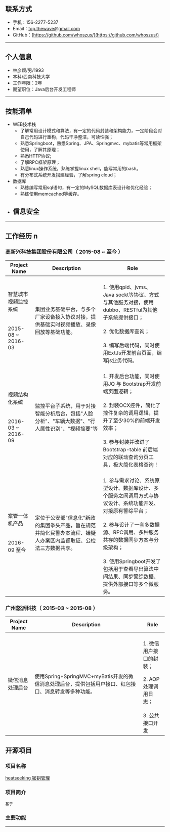 ## 联系方式

- 手机：156-2277-5237
- Email：top.thewave@gmail.com
- GitHub：[https://github.com/whoszus/](https://github.com/whoszus/)

---
## 个人信息

 - 林彦颖/男/1993 
 - 本科/西南科技大学 
 - 工作年限：2年 
 - 期望职位：Java后台开发工程师

 ---
## 技能清单

- WEB技术栈
    - 了解常用设计模式和算法，有一定的代码封装和架构能力，一定阶段会对自己代码进行重构，代码干净整洁，可读性强；
    - 熟悉Springboot，熟悉Spring、JPA、Springmvc、mybatis等常用框架使用，了解其原理；
    - 熟悉HTTP协议;
    - 了解RPC框架原理；
    - 熟悉linux操作系统，熟练掌握linux shell，能写常用的bash。
    - 有分布式系统开发搭建经验，了解spring cloud；
- 数据库
    - 熟练编写常用sql语句，有一定的MySQL数据库表设计和优化经验；
    - 熟练使用memcached等缓存。
- 信息安全
    -
 
---

## 工作经历 n  

### 高新兴科技集团股份有限公司（ 2015-08 ~ 至今 ）

 


Project Name | Description | Role
---|---|---
智慧城市视频监控系统 <br></br> <br> 2015-08 ~ 2016-03 </br> | 集团业务基础平台，与多个厂家设备接入协议对接，提供基础实时视频播放、录像回放等基础功能。| <br>1. 使用qpid、jvms、Java sockt等协议、方式与其他服务对接，使用dubbo、RESTful为其他子系统提供接口；</br> <br>2. 优化数据库查询；</br><br>3. 编写后端代码，同时使用ExtJs开发前台页面，编写js业务代码。</br>
视频结构化系统 <br></br> <br> 2016-03 ~ 2016-09 </br> | 监控平台子系统，用于对接智能分析后台，包括"人脸分析"、"车辆大数据"、"行人属性识别"、"视频摘要"等 | <br>1. 开发后台功能，同时使用JQ 与 Bootstrap开发前端页面逻辑； </br><br>2. 封装OCX控件，简化了控件复杂的调用逻辑，提升了至少30%的前端开发效率； </br><br>3. 参与封装并改进了Bootstrap-table 前后端对应的联动查询分页工具，极大简化表格查询！ </br>
案管一体机产品 <br></br> <br> 2016-09 至今 </br> | 定位于公安部"信息化"新政的集团拳头产品，旨在规范并简化民警办案流程、嫌疑人办案区内监督取证、公检法三方数据共享。| <br>1. 参与需求讨论、系统原型设计、数据库设计、多个服务之间调用方式与协议设计、系统功能开发、对接原有警综平台；</br> <br>2. 参与设计了一套多数据源、RPC调用、多种服务共存的数据同步方案与分级架构；</br><br>3. 使用Springboot开发了包括用于查看导出算法中间结果、同步警综数据、提供外部接口等多个微服务。 </br>


### 广州悠派科技（ 2015-03 ~ 2015-08 ）

Project Name | Description | Role
---|---|---
微信消息处理后台 | 使用Spring+SpringMVC+myBatis开发的微信消息处理后台，提供包括用户接口、红包接口、消息转发等多种功能。 | <br>1. 微信用户接口的封装；</br> <br>2. AOP处理调用日志；</br><br>3. 公共接口开发</br>


## 开源项目

### 项目名称 
[heatseeking 密钥管理](https://github.com/whoszus/HeatSeeking)

### 项目简介 
    基于
### 主要功能 


--- 